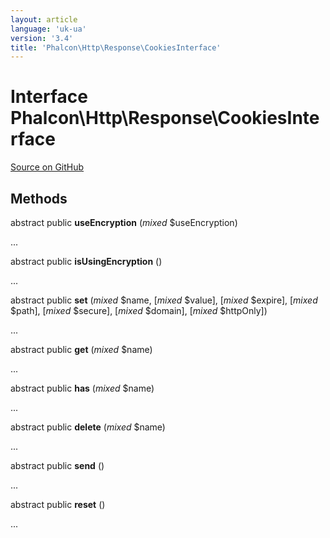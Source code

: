 ```yaml
---
layout: article
language: 'uk-ua'
version: '3.4'
title: 'Phalcon\Http\Response\CookiesInterface'
---
```


# Interface **Phalcon\Http\Response\CookiesInterface**

<a href="https://github.com/phalcon/cphalcon/tree/v3.4.0/phalcon/http/response/cookiesinterface.zep" class="btn btn-default btn-sm">Source on GitHub</a>

## Methods

abstract public **useEncryption** (*mixed* $useEncryption)

...

abstract public **isUsingEncryption** ()

...

abstract public **set** (*mixed* $name, [*mixed* $value], [*mixed* $expire], [*mixed* $path], [*mixed* $secure], [*mixed* $domain], [*mixed* $httpOnly])

...

abstract public **get** (*mixed* $name)

...

abstract public **has** (*mixed* $name)

...

abstract public **delete** (*mixed* $name)

...

abstract public **send** ()

...

abstract public **reset** ()

...